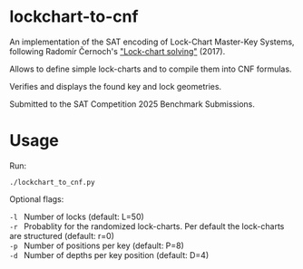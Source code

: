 # lockchart-to-cnf

An implementation of the SAT encoding of Lock-Chart Master-Key Systems, following Radomír Černoch's ["Lock-chart solving"](https://github.com/cernoch/mks-dis/blob/master/LockChartSolvingWeb.pdf) (2017). 

Allows to define simple lock-charts and to compile them into CNF formulas. 

Verifies and displays the found key and lock geometries. 

Submitted to the SAT Competition 2025 Benchmark Submissions.

# Usage
Run: 

``` ./lockchart_to_cnf.py ```

Optional flags:

```-l ``` Number of locks (default: L=50) \
```-r ``` Probablity for the randomized lock-charts. Per default the lock-charts are structured (default: r=0) \
```-p ``` Number of positions per key (default: P=8) \
```-d ``` Number of depths per key position (default: D=4) 

